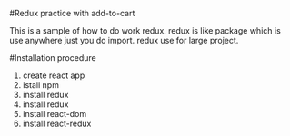#Redux practice with add-to-cart

This is a sample of how to do work redux. redux is like package which is use anywhere just you do import. redux use for large project. 

#Installation procedure
1. create react app
2. istall npm
3. install redux
4. install redux
5. install react-dom
6. install react-redux
